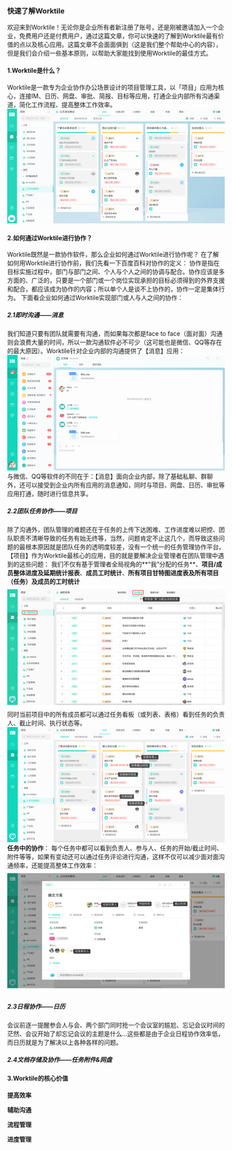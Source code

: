 ### 快速了解Worktile

欢迎来到Worktile！无论你是企业所有者新注册了账号，还是刚被邀请加入一个企业，免费用户还是付费用户，通过这篇文章，你可以快速的了解到Worktile最有价值的点以及核心应用。这篇文章不会面面俱到（这是我们整个帮助中心的内容），但是我们会介绍一些基本原则，以帮助大家能找到使用Worktile的最佳方式。
#### 1.Worktile是什么？
Worktile是一款专为企业协作办公场景设计的项目管理工具，以「项目」应用为核心，连接IM、日历、网盘、审批、简报、目标等应用，打通企业内部所有沟通渠道，简化工作流程、提高整体工作效率。
![](/assets/1-1.png)
#### 2.如何通过Worktile进行协作？
Worktile既然是一款协作软件，那么企业如何通过Worktile进行协作呢？
在了解如何用Worktile进行协作前，我们先看一下百度百科对协作的定义：
协作是指在目标实施过程中，部门与部门之间、个人与个人之间的协调与配合。协作应该是多方面的、广泛的，只要是一个部门或一个岗位实现承担的目标必须得到的外界支援和配合，都应该成为协作的内容；所以单个人是谈不上协作的，协作一定是集体行为。
下面看企业如何通过Worktile实现部门或人与人之间的协作：
##### 2.1即时沟通——消息
我们知道只要有团队就需要有沟通，而如果每次都是face to face（面对面）沟通则会浪费大量的时间，所以一款沟通软件必不可少（这可能也是微信、QQ等存在的最大原因）。Worktile针对企业内部的沟通提供了【消息】应用：
![](/assets/1-44.png)
与微信、QQ等软件的不同在于：【消息】面向企业内部，除了基础私聊、群聊外，还可以接受到企业内所有应用的消息通知，同时与项目、网盘、日历、审批等应用打通，随时进行信息共享。
##### 2.2团队任务协作——项目
除了沟通外，团队管理的难题还在于任务的上传下达困难、工作进度难以把控、团队职责不清晰导致的任务有始无终等，当然，问题肯定不止这几个，而导致这些问题的最根本原因就是团队任务的透明度较差，没有一个统一的任务管理协作平台。【项目】作为Worktile最核心的应用，目的就是要解决企业管理者在团队管理中遇到的这些问题：
我们不仅有基于管理者全局视角的**“我”分配的任务**、**项目/成员整体进度及延期统计报表**、**成员工时统计**、**所有项目甘特图进度表及所有项目（任务）及成员的工时统计**
![](/assets/工作台-管理者视角.gif)
同时当前项目中的所有成员都可以通过任务看板（或列表、表格）看到任务的负责人、截止时间、执行状态等。
![](/assets/任务属性.png)
**任务中的协作**：
每个任务中都可以看到负责人、参与人、任务的开始/截止时间、附件等等，如果有变动还可以通过任务评论进行沟通，这样不仅可以减少面对面沟通频率，还能提高整体工作效率：
![](/assets/任务协作.gif)
##### 2.3日程协作——日历
会议前逐一提醒参会人与会、两个部门同时抢一个会议室的尴尬、忘记会议时间的茫然、会议开始了却忘记会议的主题是什么...这些都是由于企业日程协作效率低，而日历就是为了解决以上各种各样的问题。


##### 2.4文档存储及协作——任务附件&网盘


#### 3.Worktile的核心价值

**提高效率**

**辅助沟通**

**流程管理**

**进度管理**




